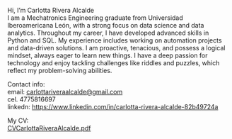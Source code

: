  Hi, I’m Carlotta Rivera Alcalde\
I am a Mechatronics Engineering graduate from Universidad Iberoamericana León, with a strong focus on data science and data analytics. Throughout my career, I have developed advanced skills in Python and SQL. My experience includes working on automation projects and data-driven solutions.
I am proactive, tenacious, and possess a logical mindset, always eager to learn new things. I have a deep passion for technology and enjoy tackling challenges like riddles and puzzles, which reflect my problem-solving abilities.

Contact info:\
email: <carlottariveraalcalde@gmail.com>\
cel. 4775816697\
linkedn: <https://www.linkedin.com/in/carlotta-rivera-alcalde-82b49724a>

My CV:\
[CVCarlottaRiveraAlcalde.pdf](https://github.com/CarlottaRA/CarlottaRA/blob/eaf2b622d5f8ff9c2559dd5a1f85daae5724e24a/CVCarlottaRiveraAlcalde.pdf)


<!---
CarlottaRA/CarlottaRA is a ✨ special ✨ repository because its `README.md` (this file) appears on your GitHub profile.
You can click the Preview link to take a look at your changes.
--->


